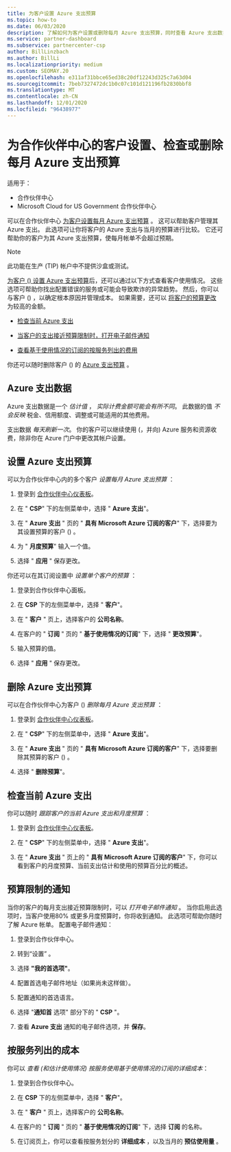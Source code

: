 ```yaml
---
title: 为客户设置 Azure 支出预算
ms.topic: how-to
ms.date: 06/03/2020
description: 了解如何为客户设置或删除每月 Azure 支出预算，同时查看 Azure 支出数据并设置与预算相关的通知。
ms.service: partner-dashboard
ms.subservice: partnercenter-csp
author: BillLinzbach
ms.author: BillLi
ms.localizationpriority: medium
ms.custom: SEOMAY.20
ms.openlocfilehash: e311af31bbce65ed38c20df12243d325c7a63d04
ms.sourcegitcommit: 7beb7327472dc1b0c07c101d121196fb2830bbf8
ms.translationtype: MT
ms.contentlocale: zh-CN
ms.lasthandoff: 12/01/2020
ms.locfileid: "96438977"
---
```

# <a name="set-check-or-remove-monthly-azure-spending-budgets-for-customers-in-partner-center"></a>为合作伙伴中心的客户设置、检查或删除每月 Azure 支出预算

适用于：

- 合作伙伴中心
- Microsoft Cloud for US Government 合作伙伴中心

可以在合作伙伴中心 [为客户设置每月 Azure 支出预算](#set-azure-spending-budget) 。 这可以帮助客户管理其 Azure 支出。 此选项可让你将客户的 Azure 支出与当月的预算进行比较。 它还可帮助你的客户为其 Azure 支出预算，使每月帐单不会超过预期。

> [!NOTE]  
> 此功能在生产 (TIP) 帐户中不提供沙盒或测试。

[为客户 () 设置 Azure 支出预算](#set-azure-spending-budget)后，还可以通过以下方式查看客户使用情况。 这些选项可帮助你找出配置错误的服务或可能会导致欺诈的异常趋势。 然后，你可以与客户 () ，以确定根本原因并管理成本。 如果需要，还可以 [将客户的预算更改](#set-azure-spending-budget) 为较高的金额。

- [检查当前 Azure 支出](#check-current-azure-spending)

- [当客户的支出接近预算限制时，打开电子邮件通知](#notifications-for-budget-limits)

- [查看基于使用情况的订阅的按服务列出的费用](#itemized-costs-by-service)

你还可以随时删除客户 () 的 [Azure 支出预算](#remove-azure-spending-budget) 。

## <a name="azure-spending-data"></a>Azure 支出数据

Azure 支出数据是一个 *估计值* ， *实际计费金额可能会有所不同*。 此数据的值 *不会反映* 税金、信用额度、调整或可能适用的其他费用。

支出数据 *每天刷新一次*。 你的客户可以继续使用 (，并向) Azure 服务和资源收费，除非你在 Azure 门户中更改其帐户设置。

## <a name="set-azure-spending-budget"></a>设置 Azure 支出预算

可以为合作伙伴中心内的多个客户 *设置每月 Azure 支出预算* ：

1. 登录到 [合作伙伴中心仪表板](https://partner.microsoft.com/dashboard/)。

2. 在 " **CSP**" 下的左侧菜单中，选择 " **Azure 支出**"。

3. 在 " **Azure 支出** " 页的 " **具有 Microsoft Azure 订阅的客户**" 下，选择要为其设置预算的客户 () 。

4. 为 " **月度预算**" 输入一个值。

5. 选择 " **应用** " 保存更改。

你还可以在其订阅设置中 *设置单个客户的预算* ：

1. 登录到合作伙伴中心面板。

2. 在 **CSP** 下的左侧菜单中，选择 " **客户**"。

3. 在 " **客户** " 页上，选择客户的 **公司名称**。

4. 在客户的 " **订阅** " 页的 " **基于使用情况的订阅**" 下，选择 " **更改预算**"。

5. 输入预算的值。

6. 选择 " **应用** " 保存更改。

## <a name="remove-azure-spending-budget"></a>删除 Azure 支出预算

可以在合作伙伴中心为客户 () *删除每月 Azure 支出预算* ：

1. 登录到 [合作伙伴中心仪表板](https://partner.microsoft.com/dashboard/)。

2. 在 " **CSP**" 下的左侧菜单中，选择 " **Azure 支出**"。

3. 在 " **Azure 支出** " 页的 " **具有 Microsoft Azure 订阅的客户**" 下，选择要删除其预算的客户 () 。

4. 选择 " **删除预算**"。

## <a name="check-current-azure-spending"></a>检查当前 Azure 支出

你可以随时 *跟踪客户的当前 Azure 支出和月度预算* ：

1. 登录到 [合作伙伴中心仪表板](https://partner.microsoft.com/dashboard/)。

2. 在 " **CSP**" 下的左侧菜单中，选择 " **Azure 支出**"。

3. 在 " **Azure 支出** " 页上的 " **具有 Microsoft Azure 订阅的客户**" 下，你可以看到客户的月度预算、当前支出估计和使用的预算百分比的概述。

## <a name="notifications-for-budget-limits"></a>预算限制的通知

当你的客户的每月支出接近预算限制时，可以 *打开电子邮件通知* 。 当你启用此选项时，当客户使用80% 或更多月度预算时，你将收到通知。 此选项可帮助你随时了解 Azure 帐单。 配置电子邮件通知：

1. 登录到合作伙伴中心。

2. 转到“设置”  。

3. 选择 **"我的首选项"**。

4. 配置首选电子邮件地址（如果尚未这样做）。

5. 配置通知的首选语言。

6. 选择 "**通知首** 选项" 部分下的 " **CSP** "。

7. 查看 **Azure 支出** 通知的电子邮件选项，并 **保存**。


## <a name="itemized-costs-by-service"></a>按服务列出的成本

你可以 *查看 (和估计使用情况) 按服务使用基于使用情况的订阅的详细成本*：

1. 登录到合作伙伴中心。

2. 在 **CSP** 下的左侧菜单中，选择 " **客户**"。

3. 在 " **客户** " 页上，选择客户的 **公司名称**。

4. 在客户的 " **订阅** " 页的 " **基于使用情况的订阅**" 下，选择 **订阅** 的名称。

5. 在订阅页上，你可以查看按服务划分的 **详细成本** ，以及当月的 **预估使用量** 。
